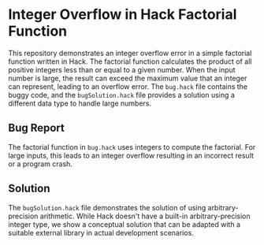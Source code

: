 # Integer Overflow in Hack Factorial Function
This repository demonstrates an integer overflow error in a simple factorial function written in Hack. The factorial function calculates the product of all positive integers less than or equal to a given number.  When the input number is large, the result can exceed the maximum value that an integer can represent, leading to an overflow error.
The `bug.hack` file contains the buggy code, and the `bugSolution.hack` file provides a solution using a different data type to handle large numbers.
## Bug Report
The factorial function in `bug.hack` uses integers to compute the factorial. For large inputs, this leads to an integer overflow resulting in an incorrect result or a program crash.
## Solution
The `bugSolution.hack` file demonstrates the solution of using arbitrary-precision arithmetic.  While Hack doesn't have a built-in arbitrary-precision integer type, we show a conceptual solution that can be adapted with a suitable external library in actual development scenarios.